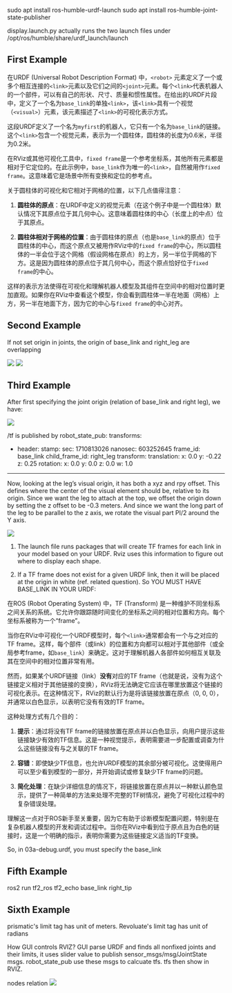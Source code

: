 sudo apt install ros-humble-urdf-launch
sudo apt install ros-humble-joint-state-publisher

display.launch.py actually runs the two launch files under /opt/ros/humble/share/urdf_launch/launch

## First Example

在URDF (Universal Robot Description Format) 中，`<robot>` 元素定义了一个或多个相互连接的`<link>`元素以及它们之间的`<joint>`元素。每个`<link>`代表机器人的一个部件，可以有自己的形状、尺寸、质量和惯性属性。在给出的URDF片段中，定义了一个名为`base_link`的单独`<link>`，该`<link>`具有一个视觉（`<visual>`）元素，该元素描述了`<link>`的可视化表示方式。

这段URDF定义了一个名为`myfirst`的机器人，它只有一个名为`base_link`的链接。这个`<link>`包含一个视觉元素，表示为一个圆柱体，圆柱体的长度为0.6米，半径为0.2米。

在RViz或其他可视化工具中，`fixed frame`是一个参考坐标系，其他所有元素都是相对于它定位的。在此示例中，`base_link`作为唯一的`<link>`，自然被用作`fixed frame`。这意味着它是场景中所有变换和定位的参考点。

关于圆柱体的可视化和它相对于网格的位置，以下几点值得注意：

1. **圆柱体的原点**：在URDF中定义的视觉元素（在这个例子中是一个圆柱体）默认情况下其原点位于其几何中心。这意味着圆柱体的中心（长度上的中点）位于其原点。

2. **圆柱体相对于网格的位置**：由于圆柱体的原点（也是`base_link`的原点）位于圆柱体的中心，而这个原点又被用作RViz中的`fixed frame`的中心，所以圆柱体的一半会位于这个网格（假设网格在原点）的上方，另一半位于网格的下方。这是因为圆柱体的原点位于其几何中心，而这个原点恰好位于`fixed frame`的中心。

这样的表示方法使得在可视化和理解机器人模型及其组件在空间中的相对位置时更加直观。如果你在RViz中查看这个模型，你会看到圆柱体一半在地面（网格）上方，另一半在地面下方，因为它的中心与`fixed frame`的中心对齐。

## Second Example

If not set origin in joints, the origin of base_link and right_leg are overlapping

![](./imgs/1.JPG)
![](./imgs/2.JPG)

## Third Example

After first specifying the joint origin (relation of base_link and right leg), we have:

![](./imgs/3.JPG)

/tf is published by robot_state_pub:
transforms:
- header:
    stamp:
      sec: 1710813026
      nanosec: 603252645
    frame_id: base_link
  child_frame_id: right_leg
  transform:
    translation:
      x: 0.0
      y: -0.22
      z: 0.25
    rotation:
      x: 0.0
      y: 0.0
      z: 0.0
      w: 1.0
---


Now, looking at the leg’s visual origin, it has both a xyz and rpy offset. This defines where the center of the visual element should be, relative to its origin. Since we want the leg to attach at the top, we offset the origin down by setting the z offset to be -0.3 meters. And since we want the long part of the leg to be parallel to the z axis, we rotate the visual part PI/2 around the Y axis.

![](./imgs/4.JPG)

1. The launch file runs packages that will create TF frames for each link in your model based on your URDF. Rviz uses this information to figure out where to display each shape.

2. If a TF frame does not exist for a given URDF link, then it will be placed at the origin in white (ref. related question).
So YOU MUST HAVE BASE_LINK IN YOUR URDF:

在ROS (Robot Operating System) 中，TF (Transform) 是一种维护不同坐标系之间关系的系统。它允许你跟踪随时间变化的坐标系之间的相对位置和方向。每个坐标系被称为一个“frame”。

当你在RViz中可视化一个URDF模型时，每个`<link>`通常都会有一个与之对应的TF frame。这样，每个部件（或link）的位置和方向都可以相对于其他部件（或全局参考frame，如`base_link`）来确定。这对于理解机器人各部件如何相互关联及其在空间中的相对位置非常有用。

然而，如果某个URDF链接（link）**没有**对应的TF frame（也就是说，没有为这个链接定义相对于其他链接的变换），RViz将无法确定它应该在哪里放置这个链接的可视化表示。在这种情况下，RViz的默认行为是将该链接放置在原点（0, 0, 0），并通常以白色显示，以表明它没有有效的TF frame。

这种处理方式有几个目的：

1. **提示**：通过将没有TF frame的链接放置在原点并以白色显示，向用户提示这些链接缺少有效的TF信息。这是一种视觉提示，表明需要进一步配置或调查为什么这些链接没有与之关联的TF frame。

2. **容错**：即使缺少TF信息，也允许URDF模型的其余部分被可视化。这使得用户可以至少看到模型的一部分，并开始调试或修复缺少TF frame的问题。

3. **简化处理**：在缺少详细信息的情况下，将链接放置在原点并以一种默认颜色显示，提供了一种简单的方法来处理不完整的TF树情况，避免了可视化过程中的复杂错误处理。

理解这一点对于ROS新手至关重要，因为它有助于诊断模型配置问题，特别是在复杂机器人模型的开发和调试过程中。当你在RViz中看到位于原点且为白色的链接时，这是一个明确的指示，表明你需要为这些链接定义适当的TF变换。

So, in 03a-debug.urdf, you must specify the base_link

## Fifth Example

ros2 run tf2_ros tf2_echo base_link right_tip

## Sixth Example

prismatic's limit tag has unit of meters. Revoluate's limit tag has unit of radians

How GUI controls RVIZ?
GUI parse URDF and finds all nonfixed joints and their limits, it uses slider value to publish sensor_msgs/msg/JointState msgs. robot_state_pub use these msgs to calcuate tfs. tfs then show in RVIZ.

nodes relation
![](imgs/5.JPG)